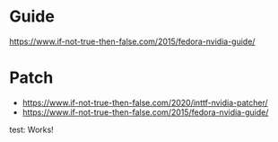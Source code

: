 # Guide
https://www.if-not-true-then-false.com/2015/fedora-nvidia-guide/

# Patch
- https://www.if-not-true-then-false.com/2020/inttf-nvidia-patcher/
- https://www.if-not-true-then-false.com/2015/fedora-nvidia-guide/

test: Works!
